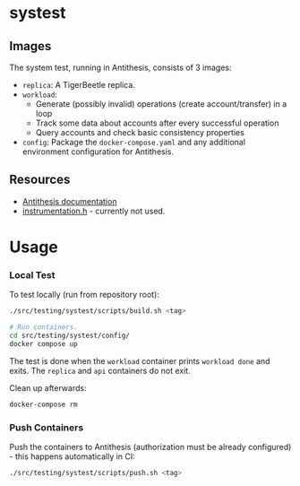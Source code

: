 # systest

## Images

The system test, running in Antithesis, consists of 3 images:

- `replica`: A TigerBeetle replica.
- `workload`:
    - Generate (possibly invalid) operations (create account/transfer) in a loop
    - Track some data about accounts after every successful operation
    - Query accounts and check basic consistency properties
- `config`: Package the `docker-compose.yaml` and any additional environment configuration for Antithesis.

## Resources

- [Antithesis documentation](https://antithesis.com/docs/index.html)
- [instrumentation.h](https://drive.google.com/file/d/1D7FPHL54znblGol4vMw8uwMFpLkaOePX/view) - currently not used.

# Usage

### Local Test

To test locally (run from repository root):

```bash
./src/testing/systest/scripts/build.sh <tag>

# Run containers.
cd src/testing/systest/config/
docker compose up
```

The test is done when the `workload` container prints `workload done` and exits.
The `replica` and `api` containers do not exit.

Clean up afterwards:

```bash
docker-compose rm
```

### Push Containers

Push the containers to Antithesis (authorization must be already configured) - this happens automatically in CI:

```bash
./src/testing/systest/scripts/push.sh <tag>
```
